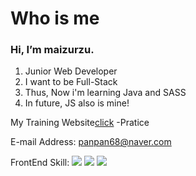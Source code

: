 Who is me
=================

### Hi, I’m maizurzu. 

1. Junior Web Developer
2. I want to be Full-Stack
3. Thus, Now i'm learning Java and SASS
4. In future, JS also is mine!


My Training Website[click](http://xman0922.dothome.co.kr/)
  -Pratice

E-mail Address: panpan68@naver.com

FrontEnd Skill: <img src="https://img.shields.io/badge/HTML5-E34F26?style=for-the-badge&logo=HTML5&logoColor=white"> <img src="https://img.shields.io/badge/CSS3-1572B6?style=for-the-badge&logo=CSS3&logoColor=white"> <img src="https://img.shields.io/badge/Sass-CC6699?style=for-the-badge&logo=Sass&logoColor=white">
